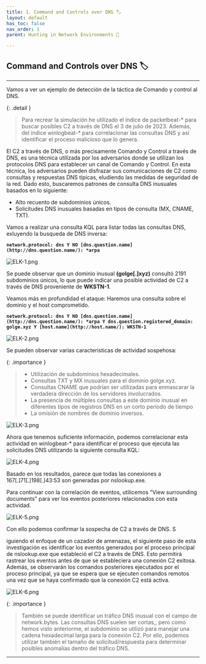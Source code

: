 ```yaml
---
title: 1. Command and Controls over DNS 🏷️
layout: default
has_toc: false
nav_order: 1
parent: Hunting in Network Environments 🥋 

---
```


## Command and Controls over DNS 🏷️
---

Vamos a ver un ejemplo de detección de la táctica de Comando y control al DNS.

{: .detail }
>Para recrear la simulación he utilizado el índice de packetbeat-* para buscar posibles C2 a través de DNS el 3 de julio de 2023. Además, del índice winlogbeat-* para correlacionar las consultas DNS y así identificar el proceso malicioso que lo genera. 

El C2 a través de DNS, o más precisamente Comando y Control a través de DNS, es una técnica utilizada por los adversarios donde se utilizan los protocolos DNS para establecer un canal de Comando y Control. En esta técnica, los adversarios pueden disfrazar sus comunicaciones de C2 como consultas y respuestas DNS típicas, eludiendo las medidas de seguridad de la red. Dado esto, buscaremos patrones de consulta DNS inusuales basados en lo siguiente:

- Alto recuento de subdominios únicos.
- Solicitudes DNS inusuales basadas en tipos de consulta (MX, CNAME, TXT).

Vamos a realizar una consulta KQL para listar todas las consultas DNS, exluyendo la busqueda de DNS inversa:

**`network.protocol: dns Y NO [dns.question.name](http://dns.question.name/): *arpa`**


![ELK-1.png](https://i.postimg.cc/c4yYMKWQ/ELK-1.png)



Se puede observar que un dominio inusual **(golge[.]xyz)** consultó 2191 subdominios únicos, lo que puede indicar una posible actividad de C2 a través de DNS proveniente de **WKSTN-1**. 

Veamos más en profundidad el ataque: Haremos una consulta sobre el dominio y el host comprometido.

**`network.protocol: dns Y NO [dns.question.name](http://dns.question.name/): *arpa Y dns.question.registered_domain: golge.xyz Y [host.name](http://host.name/): WKSTN-1`**

![ELK-2.png](https://i.postimg.cc/mZFCHYvL/ELK-2.png)


Se pueden observar varias caracteristicas de actividad sospehosa:

{: .importance }
>- Utilización de subdominios hexadecimales.
>- Consultas TXT y MX inusuales para el dominio golge.xyz.
>- Consultas CNAME que podrían ser utilizadas para enmascarar la verdadera dirección de los servidores involucrados.
>- La presencia de múltiples consultas a este dominio inusual en diferentes tipos de registros DNS en un corto periodo de tiempo
>- La omisión de nombres de dominio inversos.


![ELK-3.png](https://i.postimg.cc/yd2RGxZC/ELK-3.png)

Ahora que tenemos suficiente información, podemos correlacionar esta actividad en winlogbeat-* para identificar el proceso que ejecuta las solicitudes DNS utilizando la siguiente consulta KQL:

![ELK-4.png](https://i.postimg.cc/T1mbvxVL/ELK-4.png)


Basado en los resultados, parece que todas las conexiones a 167[.]71[.]198[.]43:53 son generadas por nslookup.exe. 

Para continuar con la correlación de eventos, utilicemos "View surrounding documents" para ver los eventos posteriores relacionados con esta actividad.


![ELK-5.png](https://i.postimg.cc/02YSt85h/ELK-5.png)

Con ello podemos confirmar la sospecha de C2 a través de DNS. S

iguiendo el enfoque de un cazador de amenazas, el siguiente paso de esta investigación es identificar los eventos generados por el proceso principal de nslookup.exe que estableció el C2 a través de DNS. Esto permitirá rastrear los eventos antes de que se estableciera una conexión C2 exitosa. Además, se observarán los comandos posteriores ejecutados por el proceso principal, ya que se espera que se ejecuten comandos remotos una vez que se haya confirmado que la conexión C2 está activa.

![ELK-6.png](https://i.postimg.cc/XvPMT670/ELK-6.png)


{: .importance }
> También se puede identificar un tráfico DNS inusual con el campo de network.bytes. Las consultas DNS suelen ser cortas,, pero como hemos visto anteriorme, el subdominio se utilizó para manejar una cadena hexadecimal larga para la conexión C2. Por ello, podemos utilizar también el tamaño de solicitud/respuesta para determinar posibles anomalías dentro del tráfico DNS.

---